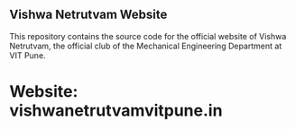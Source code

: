 ﻿## Vishwa Netrutvam Website
This repository contains the source code for the official website of Vishwa Netrutvam, the official club of the Mechanical Engineering Department at VIT Pune.
# Website: vishwanetrutvamvitpune.in
